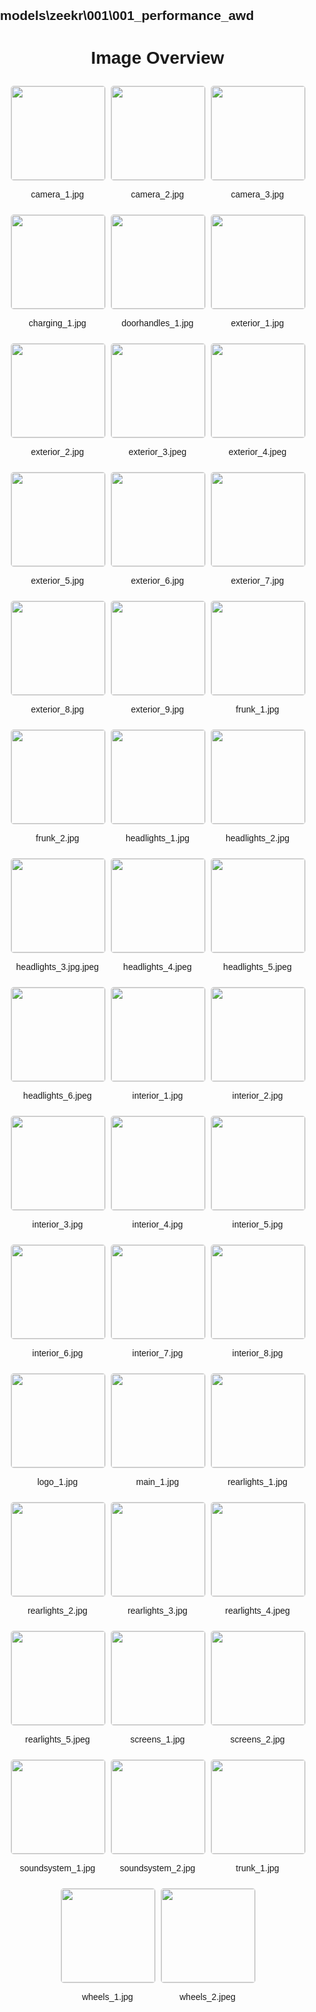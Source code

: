## models\zeekr\001\001_performance_awd
<style>
    body {
        font-family: Arial, sans-serif;
        margin: 0;
        padding: 0;
    }
    .image-gallery {
        display: flex;
        flex-wrap: wrap;
        gap: 10px;
        justify-content: center;
        padding: 10px;
    }
    .image-gallery img {
        width: 150px;
        height: auto;
        border: 1px solid #ddd;
        border-radius: 5px;
    }
    .image-gallery div {
        flex: 1 1 calc(33.333% - 20px); /* Three images per row on large screens */
        max-width: 150px;
        text-align: center;
    }
    @media (max-width: 768px) {
        .image-gallery div {
            flex: 1 1 calc(50% - 20px); /* Two images per row on medium screens */
        }
    }
    @media (max-width: 480px) {
        .image-gallery div {
            flex: 1 1 100%; /* One image per row on small screens */
        }
    }
</style>
<h1 style ="text-align: center;"> Image Overview </h1> <div class="image-gallery">
<div>
<img src="https://media.evkx.net/multimedia/models/zeekr/001/001_performance_awd/camera_1_st.jpg">
<p>camera_1.jpg</p>
</div>
<div>
<img src="https://media.evkx.net/multimedia/models/zeekr/001/001_performance_awd/camera_2_st.jpg">
<p>camera_2.jpg</p>
</div>
<div>
<img src="https://media.evkx.net/multimedia/models/zeekr/001/001_performance_awd/camera_3_st.jpg">
<p>camera_3.jpg</p>
</div>
<div>
<img src="https://media.evkx.net/multimedia/models/zeekr/001/001_performance_awd/charging_1_st.jpg">
<p>charging_1.jpg</p>
</div>
<div>
<img src="https://media.evkx.net/multimedia/models/zeekr/001/001_performance_awd/doorhandles_1_st.jpg">
<p>doorhandles_1.jpg</p>
</div>
<div>
<img src="https://media.evkx.net/multimedia/models/zeekr/001/001_performance_awd/exterior_1_st.jpg">
<p>exterior_1.jpg</p>
</div>
<div>
<img src="https://media.evkx.net/multimedia/models/zeekr/001/001_performance_awd/exterior_2_st.jpg">
<p>exterior_2.jpg</p>
</div>
<div>
<img src="https://media.evkx.net/multimedia/models/zeekr/001/001_performance_awd/exterior_3_st.jpeg">
<p>exterior_3.jpeg</p>
</div>
<div>
<img src="https://media.evkx.net/multimedia/models/zeekr/001/001_performance_awd/exterior_4_st.jpeg">
<p>exterior_4.jpeg</p>
</div>
<div>
<img src="https://media.evkx.net/multimedia/models/zeekr/001/001_performance_awd/exterior_5_st.jpg">
<p>exterior_5.jpg</p>
</div>
<div>
<img src="https://media.evkx.net/multimedia/models/zeekr/001/001_performance_awd/exterior_6_st.jpg">
<p>exterior_6.jpg</p>
</div>
<div>
<img src="https://media.evkx.net/multimedia/models/zeekr/001/001_performance_awd/exterior_7_st.jpg">
<p>exterior_7.jpg</p>
</div>
<div>
<img src="https://media.evkx.net/multimedia/models/zeekr/001/001_performance_awd/exterior_8_st.jpg">
<p>exterior_8.jpg</p>
</div>
<div>
<img src="https://media.evkx.net/multimedia/models/zeekr/001/001_performance_awd/exterior_9_st.jpg">
<p>exterior_9.jpg</p>
</div>
<div>
<img src="https://media.evkx.net/multimedia/models/zeekr/001/001_performance_awd/frunk_1_st.jpg">
<p>frunk_1.jpg</p>
</div>
<div>
<img src="https://media.evkx.net/multimedia/models/zeekr/001/001_performance_awd/frunk_2_st.jpg">
<p>frunk_2.jpg</p>
</div>
<div>
<img src="https://media.evkx.net/multimedia/models/zeekr/001/001_performance_awd/headlights_1_st.jpg">
<p>headlights_1.jpg</p>
</div>
<div>
<img src="https://media.evkx.net/multimedia/models/zeekr/001/001_performance_awd/headlights_2_st.jpg">
<p>headlights_2.jpg</p>
</div>
<div>
<img src="https://media.evkx.net/multimedia/models/zeekr/001/001_performance_awd/headlights_3.jpg_st.jpeg">
<p>headlights_3.jpg.jpeg</p>
</div>
<div>
<img src="https://media.evkx.net/multimedia/models/zeekr/001/001_performance_awd/headlights_4_st.jpeg">
<p>headlights_4.jpeg</p>
</div>
<div>
<img src="https://media.evkx.net/multimedia/models/zeekr/001/001_performance_awd/headlights_5_st.jpeg">
<p>headlights_5.jpeg</p>
</div>
<div>
<img src="https://media.evkx.net/multimedia/models/zeekr/001/001_performance_awd/headlights_6_st.jpeg">
<p>headlights_6.jpeg</p>
</div>
<div>
<img src="https://media.evkx.net/multimedia/models/zeekr/001/001_performance_awd/interior_1_st.jpg">
<p>interior_1.jpg</p>
</div>
<div>
<img src="https://media.evkx.net/multimedia/models/zeekr/001/001_performance_awd/interior_2_st.jpg">
<p>interior_2.jpg</p>
</div>
<div>
<img src="https://media.evkx.net/multimedia/models/zeekr/001/001_performance_awd/interior_3_st.jpg">
<p>interior_3.jpg</p>
</div>
<div>
<img src="https://media.evkx.net/multimedia/models/zeekr/001/001_performance_awd/interior_4_st.jpg">
<p>interior_4.jpg</p>
</div>
<div>
<img src="https://media.evkx.net/multimedia/models/zeekr/001/001_performance_awd/interior_5_st.jpg">
<p>interior_5.jpg</p>
</div>
<div>
<img src="https://media.evkx.net/multimedia/models/zeekr/001/001_performance_awd/interior_6_st.jpg">
<p>interior_6.jpg</p>
</div>
<div>
<img src="https://media.evkx.net/multimedia/models/zeekr/001/001_performance_awd/interior_7_st.jpg">
<p>interior_7.jpg</p>
</div>
<div>
<img src="https://media.evkx.net/multimedia/models/zeekr/001/001_performance_awd/interior_8_st.jpg">
<p>interior_8.jpg</p>
</div>
<div>
<img src="https://media.evkx.net/multimedia/models/zeekr/001/001_performance_awd/logo_1_st.jpg">
<p>logo_1.jpg</p>
</div>
<div>
<img src="https://media.evkx.net/multimedia/models/zeekr/001/001_performance_awd/main_1_st.jpg">
<p>main_1.jpg</p>
</div>
<div>
<img src="https://media.evkx.net/multimedia/models/zeekr/001/001_performance_awd/rearlights_1_st.jpg">
<p>rearlights_1.jpg</p>
</div>
<div>
<img src="https://media.evkx.net/multimedia/models/zeekr/001/001_performance_awd/rearlights_2_st.jpg">
<p>rearlights_2.jpg</p>
</div>
<div>
<img src="https://media.evkx.net/multimedia/models/zeekr/001/001_performance_awd/rearlights_3_st.jpg">
<p>rearlights_3.jpg</p>
</div>
<div>
<img src="https://media.evkx.net/multimedia/models/zeekr/001/001_performance_awd/rearlights_4_st.jpeg">
<p>rearlights_4.jpeg</p>
</div>
<div>
<img src="https://media.evkx.net/multimedia/models/zeekr/001/001_performance_awd/rearlights_5_st.jpeg">
<p>rearlights_5.jpeg</p>
</div>
<div>
<img src="https://media.evkx.net/multimedia/models/zeekr/001/001_performance_awd/screens_1_st.jpg">
<p>screens_1.jpg</p>
</div>
<div>
<img src="https://media.evkx.net/multimedia/models/zeekr/001/001_performance_awd/screens_2_st.jpg">
<p>screens_2.jpg</p>
</div>
<div>
<img src="https://media.evkx.net/multimedia/models/zeekr/001/001_performance_awd/soundsystem_1_st.jpg">
<p>soundsystem_1.jpg</p>
</div>
<div>
<img src="https://media.evkx.net/multimedia/models/zeekr/001/001_performance_awd/soundsystem_2_st.jpg">
<p>soundsystem_2.jpg</p>
</div>
<div>
<img src="https://media.evkx.net/multimedia/models/zeekr/001/001_performance_awd/trunk_1_st.jpg">
<p>trunk_1.jpg</p>
</div>
<div>
<img src="https://media.evkx.net/multimedia/models/zeekr/001/001_performance_awd/wheels_1_st.jpg">
<p>wheels_1.jpg</p>
</div>
<div>
<img src="https://media.evkx.net/multimedia/models/zeekr/001/001_performance_awd/wheels_2_st.jpeg">
<p>wheels_2.jpeg</p>
</div>
</div>
